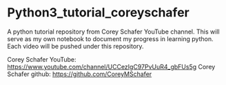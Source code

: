 # Python3_tutorial_coreyschafer

A python tutorial repository from Corey Schafer YouTube channel.
This will serve as my own notebook to document my progress in learning python.
Each video will be pushed under this repository.

Corey Schafer YouTube: https://www.youtube.com/channel/UCCezIgC97PvUuR4_gbFUs5g
Corey Schafer github: https://github.com/CoreyMSchafer
